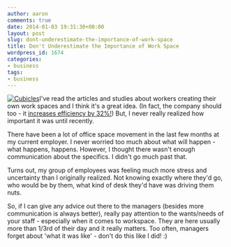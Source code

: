 ```yaml
---
author: aaron
comments: true
date: 2014-01-03 19:31:30+00:00
layout: post
slug: dont-underestimate-the-importance-of-work-space
title: Don't Underestimate the Importance of Work Space
wordpress_id: 1674
categories:
- business
tags:
- business
---
```


[![Cubicles](http://aaronsaray.com/wp-content/uploads/2013/12/455596_95352020-300x201.jpg)](http://aaronsaray.com/wp-content/uploads/2013/12/455596_95352020.jpg)I've read the articles and studies about workers creating their own work spaces and I think it's a great idea.  (In fact, the company should too - it [increases efficiency by 32%!](http://www.medicalnewstoday.com/articles/200208.php))  But, I never really realized how important it was until recently.

There have been a lot of office space movement in the last few months at my current employer.  I never worried too much about what will happen - what happens, happens.  However, I thought there wasn't enough communication about the specifics.  I didn't go much past that.

Turns out, my group of employees was feeling much more stress and uncertainty than I originally realized.  Not knowing exactly where they'd go, who would be by them, what kind of desk they'd have was driving them nuts.

So, if I can give any advice out there to the managers (besides more communication is always better), really pay attention to the wants/needs of your staff - especially when it comes to workspace.  They are here usually more than 1/3rd of their day and it really matters.  Too often, managers forget about 'what it was like' - don't do this like I did! :)
